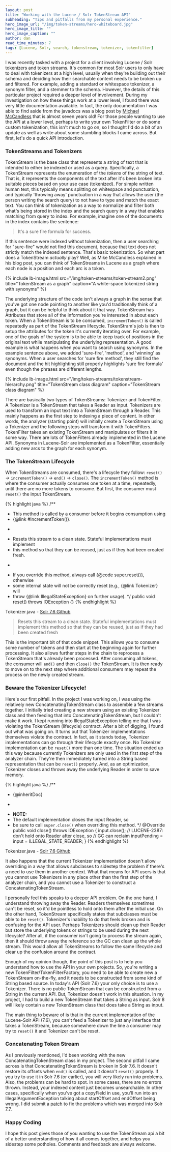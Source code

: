 ```yaml
---
layout: post
title: "Working with the Lucene / Solr TokenStream API"
subheading: "Tips and pitfalls from my personal experience."
hero_image_url: "/img/token-streams/hero-whiteboard.jpg"
hero_image_title: ""
hero_image_caption: ""
author: dan
read_time_minutes: 7
tags: [Lucene, Solr, search, tokenstream, tokenizer, tokenfilter]
---
```


I was recently tasked with a project for a client involving Lucene / Solr
tokenizers and token streams. It's common for most Solr users to only have to
deal with tokenizers at a high level, usually when they're building out
their schema and deciding how their searchable content needs to be broken up
and filtered. For example, adding a standard or whitespace tokenizer, a synonym filter, and a stemmer to the schema. However, the details of this particular project required a deeper level
of involvement. During my investigation on how these things work at a lower
level, I found there was very little documentation available. In fact, the only
documentation I was able to find aside from the javadocs was a blog post by [Michael McCandless](http://blog.mikemccandless.com/2012/04/lucenes-tokenstreams-are-actually.html)
that is almost seven years old! For those people wanting to use the API at a lower level, perhaps to write your own TokenFilter or do some custom tokenization, this isn't much to go on, so I thought I'd do a bit of an update as well as write about some stumbling blocks I came across. But first, let's do a quick API introduction.


### TokenStreams and Tokenizers
TokenStream is the base class that represents a string of text that is intended to either be indexed
or used as a query. Specifically, a TokenStream represents the enumeration of
the _tokens_ of the string of text. That is, it represents the components of
the text after it's been broken into suitable pieces based on your use case (tokenized).
For simple written human text, this typically means splitting on whitespace
and punctuation, and typically 'throwing away' punctuation in a way that
allows the user (the person writing the search query) to not have to type and
match the exact text. You can think of tokenization as a way to normalize and filter both what's being stored in the index and the search query in a way that enables matching from query to index. For example, imagine one of the documents in the index
contains the sentence:
 > It's a sure fire formula for success.

If this sentence were indexed without tokenization, then a user searching for "sure-fire" would not find this document, because that text does not strictly match the indexed sentence.
That's basic tokenization. So what part does a TokenStream _actually_ play? Well, as Mike McCandless explained in his blog post, you can think of TokenStreams in Lucene as a graph where each node is a position and each arc is a token. 

{% include lb-image.html src="/img/token-streams/token-stream2.png" title="TokenStream as a graph" caption="A white-space tokenized string with synonyms" %}

The underlying structure of the code isn't always a graph in the sense that you've got one node pointing to another like you'd traditionally think of a graph, but it can be helpful to think about it that way. TokenStream has Attributes that store all of the information you're interested in about each token. When a TokenStream is to be consumed, `incrementToken()` is called repeatedly as part of the TokenStream lifecycle. TokenStram's job is then to setup the attributes for the token it's currently iterating over. For example, one of the goals of the system is to be able to keep track of positions in the original text while manipulating the underlying representation. A good example is what happens when you want to search using synonyms. In the example sentence above, we added 'sure-fire', 'method', and 'winning' as synonyms. When a user searches for 'sure fire method', they still find the document and the hit highlighting still properly highlights 'sure fire formula' even though the phrases are different lengths.


{% include lb-image.html src="/img/token-streams/tokenstream-hierarchy.png" title="TokenStream class diagram" caption="TokenStream class diagram" %}

There are basically two types of TokenStreams: Tokenizer and TokenFilter.  
A Tokenizer is a TokenStream that takes a Reader as input. Tokenizers are used to transform an input text into a TokenStream through a Reader. This mainly happens as the first step to indexing a piece of content. In other words, the analyzer (starting point) will initially create a TokenStream using a Tokenizer and the following steps will transform it with TokenFilters.  
TokenFilter takes an existing TokenStream and manipulates or filters it in some way. There are lots of TokenFilters already implemented in the Lucene API. Synonyms in Lucene-Solr are implemented as a TokenFilter, essentially adding new arcs to the graph for each synonym.  

### The TokenStream Lifecycle
When TokenStreams are consumed, there's a lifecycle they follow: `reset()`  → `incrementToken()` → `end()` → `close()`. The `incrementToken()` method is where the consumer actually consumes one token at a time, repeatedly, until there are no more tokens to consume. But first, the consumer must `reset()` the input TokenStream.

{% highlight java %}
  /**
   * This method is called by a consumer before it begins consumption using
   * {@link #incrementToken()}.
   * <p>
   * Resets this stream to a clean state. Stateful implementations must implement
   * this method so that they can be reused, just as if they had been created fresh.
   * <p>
   * If you override this method, always call {@code super.reset()}, otherwise
   * some internal state will not be correctly reset (e.g., {@link Tokenizer} will
   * throw {@link IllegalStateException} on further usage).
   */
  public void reset() throws IOException {}
{% endhighlight %}
<div class="caption">Tokenizer.java - <a
href="https://github.com/apache/lucene-solr/blob/branch_7_6/lucene/core/src/java/org/apache/lucene/analysis/TokenStream.java">Solr
7.6 Github</a></div>

> Resets this stream to a clean state. Stateful implementations must implement this method so that they can be reused, just as if they had been created fresh

This is the important bit of that code snippet. This allows you to consume some number of tokens and then start at the beginning again for further processing. It also allows further steps in the chain to reprocess a TokenStream that's already been processed. After consuming all tokens, the consumer will `end()` and then `close()` the TokenStream. It is then ready to move on to the next step where additional consumers may repeat the process on the newly created stream.

### Beware the Tokenizer Lifecycle!
Here's our first pitfall. In the project I was working on, I was using the relatively new ConcatenatingTokenStream class to assemble a few streams together. I initially tried creating a new stream using an existing Tokenizer class and then feeding that into ConcatenatingTokenStream, but I couldn't make it work. I kept running into IllegalStateException telling me that I was violating the TokenStream (lifecycle) contract. After a bit of digging, I found out what was going on. It turns out that Tokenizer implementations themselves violate the contract. In fact, as it stands today, Tokenizer implementations can go through their lifecycle exactly once. No Tokenizer implementation can be `reset()` more than one time. The situation ended up this way because currently Tokenizers are only used in the first step of the analyzer chain. They're then immediately turned into a String based representation that can be `reset()` properly. And, as an optimization, Tokenizer closes and throws away the underlying Reader in order to save memory.

{% highlight java %}
  /**
   * {@inheritDoc}
   * <p>
   * <b>NOTE:</b>
   * The default implementation closes the input Reader, so
   * be sure to call <code>super.close()</code> when overriding this method.
   */
  @Override
  public void close() throws IOException {
    input.close();
    // LUCENE-2387: don't hold onto Reader after close, so
    // GC can reclaim
    inputPending = input = ILLEGAL_STATE_READER;
  }
{% endhighlight %}
<div class="caption">Tokenizer.java - <a
href="https://github.com/apache/lucene-solr/blob/branch_7_6/lucene/core/src/java/org/apache/lucene/analysis/Tokenizer.java">Solr
7.6 Github</a></div>

It also happens that the current Tokenizer implementation doesn't allow overriding in a way that allows subclasses to sidestep the problem if there's a need to use them in another context. What that means for API users is that you cannot use Tokenizers in any place other than the first step of the analyzer chain, and you cannot use a Tokenizer to construct a ConcatenatingTokenStream.

I personally feel this speaks to a deeper API problem. On the one hand, I understand throwing away the Reader. Readers themselves sometimes can't be reset, so it'd be pointless to hold onto them after the initial use. On the other hand, TokenStream specifically states that subclasses must be able to be `reset()`. Tokenizer's inability to do that feels broken and is confusing for the API user. Perhaps Tokenizers should clean up their Reader but store the underlying tokens or strings to be used during the next lifecycle? After all, if the consumer isn't going to process the stream again, then it should throw away the reference so the GC can clean up the whole stream. This would allow all TokenStreams to follow the same lifecycle and clear up the confusion around the contract.

Enough of my opinion though, the point of this post is to help you understand how to use the API in your own projects. So, you're writing a new TokenFilter/TokenFilterFactory, you need to be able to create new a TokenStream on-the-fly, and it needs to be constructed from some kind of String based source. In today's API (Solr 7.6) your only choice is to use a Tokenizer. There is no public TokenStream that can be constructed from a String in the current API. But, Tokenizer doesn't work in this situation. In my project, I had to build a new TokenStream that takes a String as input. Solr 8 will likely contain a new TokenStream class that does take a String as input.

The main thing to beware of is that in the current implementation of the Lucene-Solr API (7.6), you can't feed a Tokenizer to just any interface that takes a TokenStream, because somewhere down the line a consumer may try to `reset()` it and Tokenizer can't be reset.

### Concatenating Token Stream
As I previously mentioned, I'd been working with the new ConcatenatingTokenStream class in my project. The second pitfall I came across is that ConcatenatingTokenStream is broken in Solr 7.6. It doesn't restore its offsets when `end()` is called, and it doesn't `reset()` properly. If you try to use it in Solr 7.6 (or earlier), you will very likely run into problems. Also, the problems can be hard to spot. In some cases, there are no errors thrown. Instead, your indexed content just becomes unsearchable. In other cases, specifically when you've got a copyField in use, you'll run into an IllegalArgumentException talking about startOffset and endOffset being wrong. I did submit a [patch](https://issues.apache.org/jira/browse/LUCENE-8650) to fix the problems which was merged into Solr 7.7.


### Happy Coding
I hope this post gives those of you wanting to use the TokenStream api a bit of a better understanding of how it all comes together, and helps you sidestep some potholes. Comments and feedback are always welcome.